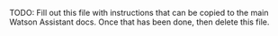 TODO: Fill out this file with instructions that can be copied to the main Watson Assistant docs. Once that has been done, then delete this file.